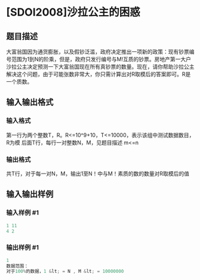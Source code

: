 # [SDOI2008]沙拉公主的困惑

## 题目描述

大富翁国因为通货膨胀，以及假钞泛滥，政府决定推出一项新的政策：现有钞票编号范围为1到N的阶乘，但是，政府只发行编号与M!互质的钞票。房地产第一大户沙拉公主决定预测一下大富翁国现在所有真钞票的数量。现在，请你帮助沙拉公主解决这个问题，由于可能张数非常大，你只需计算出对R取模后的答案即可。R是一个质数。

## 输入输出格式

### 输入格式

第一行为两个整数T，R。R<=10^9+10，T<=10000，表示该组中测试数据数目，R为模 后面T行，每行一对整数N，M，见题目描述 m<=n

### 输出格式

共T行，对于每一对N，M，输出1至N！中与M！素质的数的数量对R取模后的值

## 输入输出样例

### 输入样例 #1

```cpp
1 11
4 2
```


### 输出样例 #1

```cpp
1
数据范围：
对于100%的数据，1 &lt; = N , M &lt; = 10000000
```


